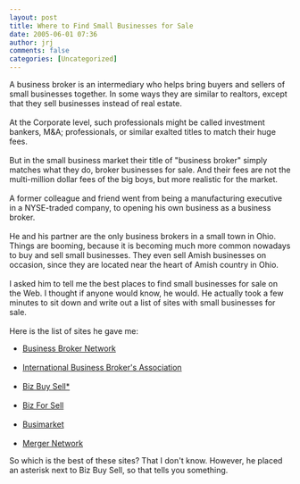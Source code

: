 ```yaml
---
layout: post
title: Where to Find Small Businesses for Sale
date: 2005-06-01 07:36
author: jrj
comments: false
categories: [Uncategorized]
---
```

A business broker is an intermediary who helps bring buyers and sellers of small businesses together. In some ways they are similar to realtors, except that they sell businesses instead of real estate.<br /><br />At the Corporate level, such professionals might be called investment bankers, M&amp;A; professionals, or similar exalted titles to match their huge fees.<br /><br />But in the small business market their title of "business broker" simply matches what they do, broker businesses for sale. And their fees are not the multi-million dollar fees of the big boys, but more realistic for the market.<br /><br />A former colleague and friend went from being a manufacturing executive in a NYSE-traded company, to opening his own business as a business broker.<br /><br />He and his partner are the only business brokers in a small town in Ohio. Things are booming, because it is becoming much more common nowadays to buy and sell small businesses. They even sell Amish businesses on occasion, since they are located near the heart of Amish country in Ohio.<br /><br />I asked him to tell me the best places to find small businesses for sale on the Web. I thought if anyone would know, he would. He actually took a few minutes to sit down and write out a list of sites with small businesses for sale.<br /><br />Here is the list of sites he gave me:<ul><li><a href="http://www.bbn-net.com/">Business Broker Network</a></li><br /><li><a href="http://www.ibba.org/">International Business Broker's Association</a></li><br /><li><a href="http://www.bizbuysell.com/">Biz Buy Sell*</a></li><br /><li><a href="http://www.bizforsell.com/">Biz For Sell</a></li><br /><li><a href="http://www.busimarket.com/">Busimarket</a></li><br /><li><a href="http://www.mergernetwork.com/">Merger Network</a></li></ul>So which is the best of these sites? That I don't know. However, he placed an asterisk next to Biz Buy Sell, so that tells you something.
